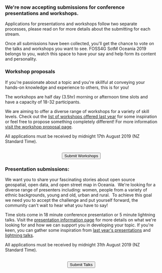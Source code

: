 
### We're now accepting submissions for conference presentations and workshops.

Applications for presentations and workshops follow two separate processes, please read on for more details about the submitting for each stream. 

Once all submissions have been collected, you'll get the chance to vote on the talks and workshops you want to see. FOSS4G SotM Oceania 2019 belongs to you, watch this space to have your say and help form its content and personality.

### Workshop proposals

If you're passionate about a topic and you're skillful at conveying your hands-on knowledge and experience to others, this is for you!

The workshops are half day (3.5hr) morning or afternoon time slots and have a capacity of 18-32 participants.

We are aiming to offer a diverse range of workshops for a variety of skill levels. Check out the [list of workshops offered last year](https://2018.foss4g-oceania.org/program/workshops.html) for some inspiration or feel free to propose something completely different! For more information [visit the workshop proposal page](https://submit-workshops.foss4g-oceania.org/fso2019w/cfp).

All applications must be received by midnight 17th August 2019 (NZ Standard Time).

## <div style="text-align:center;"><button onclick="window.location.href='https://submit-workshops.foss4g-oceania.org/fso2019w/cfp'">Submit Workshops</button></div>

### Presentation submissions:

We want you to share your fascinating stories about open source geospatial, open data, and open street map in Oceania.  We're looking for a diverse range of presenters including: women, people from a variety of ethnic backgrounds, young and old, urban and rural.  To achieve this goal we need you to accept the challenge and put yourself forward, the community can't wait to hear what you have to say! 

Time slots come in 18 minute conference presentation or 5 minute lightning talks. Visit the [presentation information page](https://submit-talks.foss4g-oceania.org/fso2019/cfp) for more details on what we're looking for and how we can support you in developing your topic. If you're keen, you can gather some inspiration from [last year's presentations](https://2018.foss4g-oceania.org/program/presentations.html) and [lightning talks](https://2018.foss4g-oceania.org/program/presentations/lightning.html).

All applications must be received by midnight 31th August 2019 (NZ Standard Time).

## <div style="text-align:center;"><button onclick="window.location.href='https://submit-talks.foss4g-oceania.org/fso2019/cfp'">Submit Talks</button></div>
